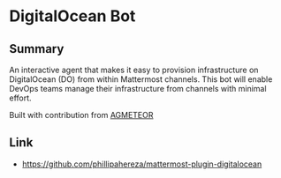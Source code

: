 # DigitalOcean Bot

## Summary
An interactive agent that makes it easy to provision infrastructure on DigitalOcean (DO) from within Mattermost channels. This bot will enable DevOps teams manage their infrastructure from channels with minimal effort. 

Built with contribution from [AGMETEOR](https://github.com/AGMETEOR)

## Link
* https://github.com/phillipahereza/mattermost-plugin-digitalocean